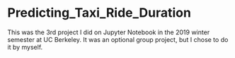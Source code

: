 # Predicting_Taxi_Ride_Duration
This was the 3rd project I did on Jupyter Notebook in the 2019 winter semester at UC Berkeley. It was an optional group project, but I chose to do it by myself.
